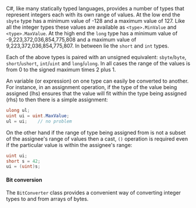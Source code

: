 C#, like many statically typed languages, provides a number of types that represent integers each with its own range of values. At the low end the `sbyte` type has a minimum value of -128 and a maximum value of 127. Like all the integer types these values are available as `<type>.MinValue` and `<type>.MaxValue`. At the high end the `long` type has a minimum value of -9,223,372,036,854,775,808 and a maximum value of 9,223,372,036,854,775,807.  In between lie the `short` and `int` types.

Each of the above types is paired with an unsigned equivalent: `sbyte`/`byte`, `short`/`ushort`, `int`/`uint` and `long`/`ulong`.  In all cases the range of the values is from 0 to the signed maximum times 2 plus 1.

An variable (or expression) on one type can easily be converted to another.  For instance, in an assignment operation, if the type of the value being assigned (lhs) ensures that the value will fit within the type being assigned (rhs) to then there is a simple assignment:

```csharp
ulong ul;
uint ui = uint.MaxValue;
ul = ui;    // no problem
```

On the other hand if the range of type being assigned from is not a subset of the assignee's range of values then a cast, `()` operation is required even if the particular value is within the assignee's range:

```csharp
uint ui;
short s = 42;
ui = (uint)s;
```

#### Bit conversion

The `BitConverter` class provides a convenient way of converting integer types to and from arrays of bytes.

